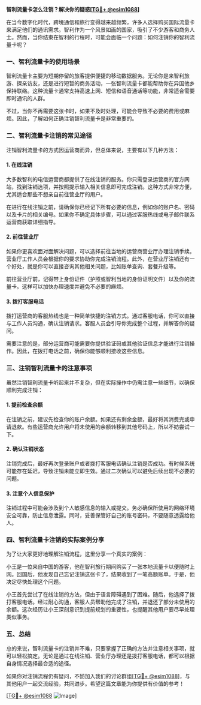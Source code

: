 **智利流量卡怎么注销？解决你的疑惑[[TG💪+ @esim1088](https://t.me/s/esim1088)]**

在当今数字化时代，跨境通信和旅行变得越来越频繁，许多人选择购买国际流量卡来满足他们的通讯需求。智利作为一个风景如画的国家，吸引了不少游客和商务人士。然而，当你结束在智利的行程时，可能会面临一个问题：如何注销你的智利流量卡呢？

### **一、智利流量卡的使用场景**
智利流量卡主要为短期停留的旅客提供便捷的移动数据服务。无论你是来智利旅游、探亲访友，还是进行短暂的商务活动，一张智利流量卡都能帮助你在异国他乡保持联络。这种流量卡通常支持高速上网、短信和语音通话等功能，非常适合需要即时通讯的人群。

不过，当你不再需要这张卡时，如果不及时处理，可能会导致不必要的费用或麻烦。因此，了解如何正确注销智利流量卡是非常重要的。

### **二、智利流量卡注销的常见途径**
注销智利流量卡的方式因运营商而异，但总体来说，主要有以下几种方法：

#### **1. 在线注销**
大多数智利的电信运营商都提供了在线注销的服务。你只需登录运营商的官方网站，找到注销选项，并按照提示输入相关信息即可完成注销。这种方式非常方便，尤其适合那些不想亲自前往营业厅的用户。

在进行在线注销之前，请确保你已经记下所有必要的信息，例如你的账户名、密码以及卡片的相关编号。如果你不确定具体步骤，可以通过客服热线或电子邮件联系运营商获取详细指导。

#### **2. 前往营业厅**
如果你更喜欢面对面解决问题，可以选择前往当地的运营商营业厅办理注销手续。营业厅工作人员会根据你的要求协助你完成注销流程。此外，在营业厅注销还有一个好处，就是你可以直接咨询其他相关问题，比如账单查询、套餐升级等。

前往营业厅前，记得带上身份证件（护照或智利当地的身份证明文件）以及你的流量卡。这样可以加快办理速度并避免不必要的麻烦。

#### **3. 拨打客服电话**
拨打运营商的客服热线也是一种简单快捷的注销方式。通过客服电话，你可以直接与工作人员沟通，确认注销请求。客服人员会引导你完成整个过程，并解答你的疑问。

需要注意的是，部分运营商可能需要你提供验证码或其他验证信息才能进行注销操作。因此，在拨打电话之前，确保你能够顺利接收这些信息。

### **三、注销智利流量卡的注意事项**
虽然注销智利流量卡听起来并不复杂，但在实际操作中仍需注意一些细节，以确保顺利完成注销：

#### **1. 提前检查余额**
在注销之前，建议先检查你的账户余额。如果还有剩余金额，最好将其消费完或申请退款。有些运营商允许用户将未使用的余额转移到其他号码上，所以不妨尝试一下。

#### **2. 确认注销状态**
注销完成后，最好再次登录账户或者拨打客服电话确认注销是否成功。有时候系统可能存在延迟，导致注销未能立即生效。通过二次确认可以避免后续出现不必要的问题。

#### **3. 注意个人信息保护**
注销过程中可能会涉及到个人敏感信息的输入或提交。务必确保所使用的网络环境安全可靠，防止信息泄露。同时，妥善保管好自己的账号密码，不要随意透露给他人。

### **四、智利流量卡注销的实际案例分享**
为了让大家更好地理解注销流程，这里分享一个真实的案例：

小王是一位来自中国的游客，他在智利旅行期间购买了一张本地流量卡以便随时上网。回国后，他发现自己忘记注销这张卡了，结果收到了一笔高额账单。于是，他决定尽快处理这个问题。

小王首先尝试了在线注销的方法，但由于语言障碍遇到了困难。随后，他选择了拨打客服电话。经过耐心沟通，客服人员帮助他完成了注销，并退还了部分未使用的余额。这次经历让小王深刻意识到提前规划的重要性，也提醒其他用户要尽早处理类似事务。

### **五、总结**
总的来说，智利流量卡的注销并不难，只要掌握了正确的方法并注意相关事项，就可以轻松搞定。无论是通过在线注销、营业厅办理还是拨打客服电话，都可以根据自身情况选择最合适的途径。

如果你对注销流程仍有疑问，不妨加入我们的讨论群组[[TG💪+ @esim1088](https://t.me/s/esim1088)]，与其他用户一起交流经验，共同进步。希望这篇文章能为你提供有价值的参考！

[[TG💪+ @esim1088](https://t.me/s/esim1088) ![Image](https://i.postimg.cc/4NQfJmqS/Snipaste-2025-05-13-00-14-12.png)]
